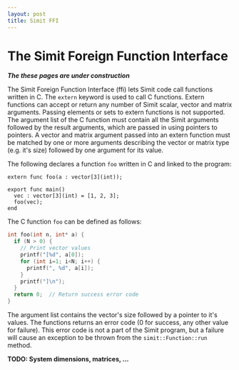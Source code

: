 ```yaml
---
layout: post
title: Simit FFI 
---
```

The Simit Foreign Function Interface
====================================
___The these pages are under construction___

The Simit Foreign Function Interface (ffi) lets Simit code call functions written in C.  The `extern` keyword is used to call C functions. Extern functions can accept or return any number of Simit scalar, vector and matrix arguments. Passing elements or sets to extern functions is not supported. The argument list of the C function must contain all the Simit arguments followed by the result arguments, which are passed in using pointers to pointers. A vector and matrix argument passed into an extern function must be matched by one or more arguments describing the vector or matrix type (e.g. it's size) followed by one argument for its value.

The following declares a function `foo` written in C and linked to the program:

```
extern func foo(a : vector[3](int));

export func main()
  vec : vector[3](int) = [1, 2, 3];
  foo(vec);
end
```

The C function `foo` can be defined as follows:

```c
int foo(int n, int* a) {
  if (N > 0) {
    // Print vector values
    printf("[%d", a[0]);
    for (int i=1; i<N; i++) {
      printf(", %d", a[i]);
    }
    printf("]\n");
  }
  return 0;  // Return success error code
}
```
The argument list contains the vector's size followed by a pointer to it's values. The functions returns an error code (0 for success, any other value for failure). This error code is not a part of the Simit program, but a failure will cause an exception to be thrown from the `simit::Function::run` method.

**TODO: System dimensions, matrices, ...**
